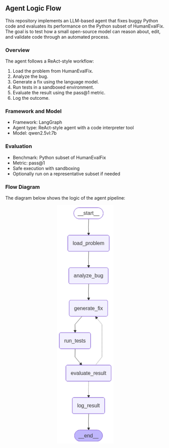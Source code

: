 ## Agent Logic Flow

This repository implements an LLM-based agent that fixes buggy Python code and evaluates its performance on the Python subset of HumanEvalFix.  
The goal is to test how a small open-source model can reason about, edit, and validate code through an automated process.

### Overview
The agent follows a ReAct-style workflow:
1. Load the problem from HumanEvalFix.
2. Analyze the bug.
3. Generate a fix using the language model.
4. Run tests in a sandboxed environment.
5. Evaluate the result using the pass@1 metric.
6. Log the outcome.

### Framework and Model
- Framework: LangGraph  
- Agent type: ReAct-style agent with a code interpreter tool  
- Model: qwen2.5vl:7b 

### Evaluation
- Benchmark: Python subset of HumanEvalFix  
- Metric: pass@1  
- Safe execution with sandboxing  
- Optionally run on a representative subset if needed  

### Flow Diagram
The diagram below shows the logic of the agent pipeline:

<p align="center">
  <img src="reports/flow_graphs/agent_logic_graph.png" alt="Agent Logic Flow" width="180">
</p>
